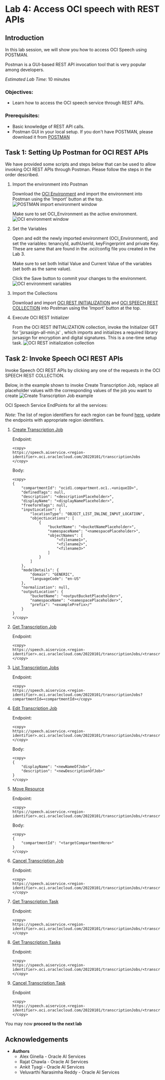 # Lab 4: Access OCI speech with REST APIs

## Introduction


In this lab session, we will show you how to access OCI Speech using POSTMAN.

Postman is a GUI-based REST API invocation tool that is very popular among developers.

*Estimated Lab Time*: 10 minutes

### Objectives:
* Learn how to access the OCI speech service through REST APIs.

### Prerequisites:
* Basic knowledge of REST API calls.
* Postman GUI in your local setup. If you don't have POSTMAN, please download it from [POSTMAN](https://www.postman.com/downloads/)

## Task 1: Setting Up Postman for OCI REST APIs
We have provided some scripts and steps below that can be used to allow invoking OCI REST APIs through Postman. Please follow the steps in the order described.

1. Import the environment into Postman

    Download the [OCI Environment](./files/OCI_Environment.postman_environment.json) and import the environment into Postman using the 'Import' button at the top.
        ![POSTMAN import environment window](./images/import-env.png " ")

    Make sure to set OCI_Environment as the active environment.
        ![OCI environment window](./images/set-active.png " ")

2. Set the Variables

    Open and edit the newly imported environment (OCI_Environment), and set the variables: tenancyId, authUserId, keyFingerprint and private Key. These are same that are found in the .oci/config file you created in the Lab 3.

    Make sure to set both Initial Value and Current Value of the variables (set both as the same value).

    Click the Save button to commit your changes to the environment.
        ![OCI environment variables](./images/set-var.png " ")

3. Import the Collections

    Download and import [OCI REST INITIALIZATION](./files/OCI_REST_INITIALIZATION.postman_collection.json) and [OCI SPEECH REST COLLECTION](./files/OCI_SPEECH_REST_COLLECTION.postman_collection.json) into Postman using the 'Import' button at the top.

4. Execute OCI REST Initializer

    From the OCI REST INITIALIZATION collection, invoke the Initializer GET for 'jsrsasign-all-min.js' , which imports and initializes a required library jsrsasign for encryption and digital signatures. This is a one-time setup task. 
        ![OCI REST initialization collection](./images/initialize-rest.png " ")

<!-- ### 5. Add Request in OCI REST COLLECTION

Add Request in the OCI REST COLLECTION Folder
![](./images/4.png " ")

Enter Name and click 'Save to OCI REST COLLECTION'
![](./images/5.png " ")

Just make sure that the OCI REST calls are executed as part of the OCI REST COLLECTION, as that collection contains the necessary javascript code to generate OCI's authentication header -->

## Task 2: Invoke Speech OCI REST APIs

Invoke Speech OCI REST APIs by clicking any one of the requests in the OCI SPEECH REST COLLECTION.
    
Below, in the example shown to invoke Create Transcription Job, replace all placeholder values with the corresponding values of the job you want to create
    ![Create Transcription Job example](./images/postman-screenshot.png " ")

OCI Speech Service EndPoints for all the services:

*Note:* The list of region identifiers for each region can be found [here](https://docs.oracle.com/en-us/iaas/Content/General/Concepts/regions.htm), update the endpoints with appropriate region identifiers.


1. <u>Create Transcription Job</u>

    Endpoint:
    ```
    <copy>
    https://speech.aiservice.<region-identifier>.oci.oraclecloud.com/20220101/transcriptionJobs
    </copy>
    ```
    Body:
    ```
    <copy>
    {
        "compartmentId": "ocid1.compartment.oc1..<uniqueID>",
        "definedTags": null,
        "description": "<descriptionPlaceholder>",
        "displayName": "<displayNamePlaceholder>",
        "freeformTags": null,
        "inputLocation": {
            "locationType": "OBJECT_LIST_INLINE_INPUT_LOCATION",
            "objectLocations": [
                {
                    "bucketName": "<bucketNamePlaceholder>",
                    "namespaceName": "<namespacePlaceholder>",
                    "objectNames": [
                        "<filename1>",
                        "<filename2>",
                        "<filename3>"
                    ]
                }
            ]
        },
        "modelDetails": {
            "domain": "GENERIC",
            "languageCode": "en-US"
        },
        "normalization": null,
        "outputLocation": {
            "bucketName": "<outputBucketPlaceholder>",
            "namespaceName": "<namespacePlaceholder>",
            "prefix": "<examplePrefix>/"
        }
    }
    </copy>
    ```

2. <u>Get Transcription Job</u>

    Endpoint:
    ```
    <copy>
    https://speech.aiservice.<region-identifier>.oci.oraclecloud.com/20220101/transcriptionJobs/<transcriptionJobId></copy>
    ```

3. <u>List Transcription Jobs</u>

    Endpoint:
    ```
    <copy>
    https://speech.aiservice.<region-identifier>.oci.oraclecloud.com/20220101/transcriptionJobs?compartmentId=<compartmentId></copy>
    ```

3. <u>Edit Transcription Job</u>

    Endpoint:
    ```
    <copy>
    https://speech.aiservice.<region-identifier>.oci.oraclecloud.com/20220101/transcriptionJobs/<transcriptionJobId>
    </copy>
    ```
    Body:
    ```
    <copy>
    {
        "displayName": "<newNameOfJob>",
        "description": "<newDescriptionOfJob>"
    }
    </copy>
    ```

4. <u>Move Resource</u>

    Endpoint:
    ```
    <copy>
    https://speech.aiservice.<region-identifier>.oci.oraclecloud.com/20220101/transcriptionJobs/<transcriptionJobId>/actions/changeCompartment</copy>
    ```
    Body:
    ```
    <copy>
    {
        "compartmentId": "<targetCompartmentHere>"
    }
    </copy>
    ```

5. <u>Cancel Transcription Job</u>

    Endpoint:
    ```
    <copy>
    https://speech.aiservice.<region-identifier>.oci.oraclecloud.com/20220101/transcriptionJobs/<transcriptionJobId>/actions/cancel
    </copy>
    ```

6. <u>Get Transcription Task</u>

    Endpoint:
    ```
    <copy>
    https://speech.aiservice.<region-identifier>.oci.oraclecloud.com/20220101/transcriptionJobs/<transcriptionJobId>/transcriptionTasks/<transcriptionTaskId>
    </copy>
    ```

7. <u>Get Transcription Tasks</u>

    Endpoint:
    ```
    <copy>
    https://speech.aiservice.<region-identifier>.oci.oraclecloud.com/20220101/transcriptionJobs/<transcriptionJobId>/transcriptionTasks
    </copy>
    ```

8. <u>Cancel Transcription Task</u>

    Endpoint
    ```
    <copy>
    https://speech.aiservice.<region-identifier>.oci.oraclecloud.com/20220101/transcriptionJobs/<transcriptionJobId>/transcriptionTasks/<transcriptionTaskId>/actions/cancel
    </copy>
    ```


You may now **proceed to the next lab**


## Acknowledgements
* **Authors**
    * Alex Ginella - Oracle AI Services
    * Rajat Chawla  - Oracle AI Services
    * Ankit Tyagi -  Oracle AI Services
    * Veluvarthi Narasimha Reddy - Oracle AI Services
